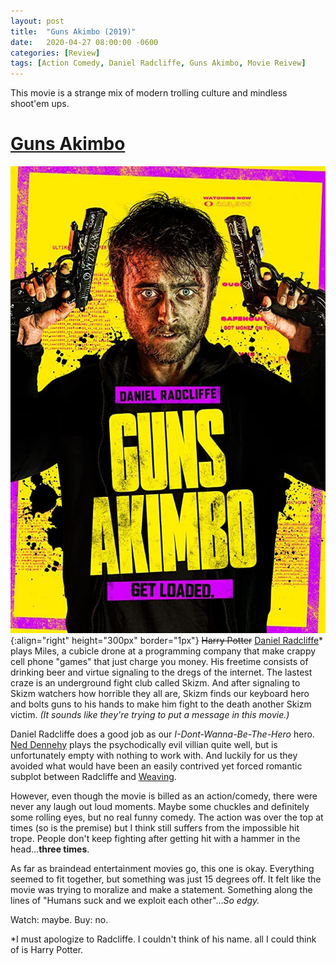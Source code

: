 ```yaml
---
layout: post
title:  "Guns Akimbo (2019)"
date:   2020-04-27 08:00:00 -0600
categories: [Review]
tags: [Action Comedy, Daniel Radcliffe, Guns Akimbo, Movie Reivew]
---
```


This movie is a strange mix of modern trolling culture and mindless shoot'em ups.

# [Guns Akimbo](https://www.imdb.com/title/tt6902676/)

![Guns Akimbo poster](/assets/2020/04/guns-akimbo-2019.jpg){:align="right" height="300px" border="1px"} ~~Harry Potter~~ [Daniel Radcliffe](https://www.imdb.com/name/nm0705356/)* plays Miles, a cubicle drone at a programming company that make crappy cell phone "games" that just charge you money. His freetime consists of drinking beer and virtue signaling to the dregs of the internet. The lastest craze is an underground fight club called Skizm. And after signaling to Skizm watchers how horrible they all are, Skizm finds our keyboard hero and bolts guns to his hands to make him fight to the death another Skizm victim. *(It sounds like they're trying to put a message in this movie.)*

Daniel Radcliffe does a good job as our *I-Dont-Wanna-Be-The-Hero* hero. [Ned Dennehy](https://www.imdb.com/name/nm0219329/) plays the psychodically evil villian quite well, but is unfortunately empty with nothing to work with. And luckily for us they avoided what would have been an easily contrived yet forced romantic subplot between Radcliffe and [Weaving](https://www.imdb.com/name/nm3034977/).

However, even though the movie is billed as an action/comedy, there were never any laugh out loud moments. Maybe some chuckles and definitely some rolling eyes, but no real funny comedy. The action was over the top at times (so is the premise) but I think still suffers from the impossible hit trope. People don't keep fighting after getting hit with a hammer in the head...**three times**.

As far as braindead entertainment movies go, this one is okay. Everything seemed to fit together, but something was just 15 degrees off. It felt like the movie was trying to moralize and make a statement. Something along the lines of "Humans suck and we exploit each other"...*So edgy.*

Watch: maybe. Buy: no.

*I must apologize to Radcliffe. I couldn't think of his name. all I could think of is Harry Potter.
